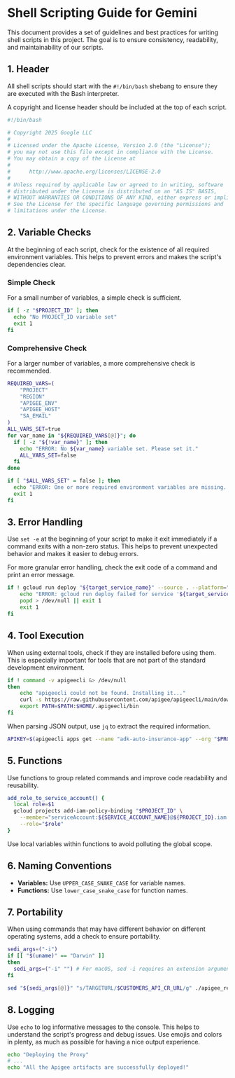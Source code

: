 # Shell Scripting Guide for Gemini

This document provides a set of guidelines and best practices for writing shell scripts in this project. The goal is to ensure consistency, readability, and maintainability of our scripts.

## 1. Header

All shell scripts should start with the `#!/bin/bash` shebang to ensure they are executed with the Bash interpreter.

A copyright and license header should be included at the top of each script.

```bash
#!/bin/bash

# Copyright 2025 Google LLC
#
# Licensed under the Apache License, Version 2.0 (the "License");
# you may not use this file except in compliance with the License.
# You may obtain a copy of the License at
#
#      http://www.apache.org/licenses/LICENSE-2.0
#
# Unless required by applicable law or agreed to in writing, software
# distributed under the License is distributed on an "AS IS" BASIS,
# WITHOUT WARRANTIES OR CONDITIONS OF ANY KIND, either express or implied.
# See the License for the specific language governing permissions and
# limitations under the License.
```

## 2. Variable Checks

At the beginning of each script, check for the existence of all required environment variables. This helps to prevent errors and makes the script's dependencies clear.

### Simple Check

For a small number of variables, a simple check is sufficient.

```bash
if [ -z "$PROJECT_ID" ]; then
  echo "No PROJECT_ID variable set"
  exit 1
fi
```

### Comprehensive Check

For a larger number of variables, a more comprehensive check is recommended.

```bash
REQUIRED_VARS=(
    "PROJECT"
    "REGION"
    "APIGEE_ENV"
    "APIGEE_HOST"
    "SA_EMAIL"
)
ALL_VARS_SET=true
for var_name in "${REQUIRED_VARS[@]}"; do
  if [ -z "${!var_name}" ]; then
    echo "ERROR: No ${var_name} variable set. Please set it."
    ALL_VARS_SET=false
  fi
done

if [ "$ALL_VARS_SET" = false ]; then
  echo "ERROR: One or more required environment variables are missing. Exiting."
  exit 1
fi
```

## 3. Error Handling

Use `set -e` at the beginning of your script to make it exit immediately if a command exits with a non-zero status. This helps to prevent unexpected behavior and makes it easier to debug errors.

For more granular error handling, check the exit code of a command and print an error message.

```bash
if ! gcloud run deploy "${target_service_name}" --source . --platform="managed" --region="${REGION}" --no-allow-unauthenticated --port=5001 --quiet; then
    echo "ERROR: gcloud run deploy failed for service '${target_service_name}' (${friendly_service_name})."
    popd > /dev/null || exit 1
    exit 1
fi
```

## 4. Tool Execution

When using external tools, check if they are installed before using them. This is especially important for tools that are not part of the standard development environment.

```bash
if ! command -v apigeecli &> /dev/null
then
    echo "apigeecli could not be found. Installing it..."
    curl -s https://raw.githubusercontent.com/apigee/apigeecli/main/downloadLatest.sh | bash
    export PATH=$PATH:$HOME/.apigeecli/bin
fi
```

When parsing JSON output, use `jq` to extract the required information.

```bash
APIKEY=$(apigeecli apps get --name "adk-auto-insurance-app" --org "$PROJECT_ID" --token "$TOKEN" --disable-check | jq ."[0]".credentials[0].consumerKey -r)
```

## 5. Functions

Use functions to group related commands and improve code readability and reusability.

```bash
add_role_to_service_account() {
  local role=$1
  gcloud projects add-iam-policy-binding "$PROJECT_ID" \
    --member="serviceAccount:${SERVICE_ACCOUNT_NAME}@${PROJECT_ID}.iam.gserviceaccount.com" \
    --role="$role"
}
```

Use local variables within functions to avoid polluting the global scope.

## 6. Naming Conventions

- **Variables:** Use `UPPER_CASE_SNAKE_CASE` for variable names.
- **Functions:** Use `lower_case_snake_case` for function names.

## 7. Portability

When using commands that may have different behavior on different operating systems, add a check to ensure portability.

```bash
sedi_args=("-i")
if [[ "$(uname)" == "Darwin" ]]
then
  sedi_args=("-i" "") # For macOS, sed -i requires an extension argument. "" means no backup.
fi

sed "${sedi_args[@]}" "s/TARGETURL/$CUSTOMERS_API_CR_URL/g" ./apigee_resources/bundles/customers-api/apiproxy/targets/default.xml
```

## 8. Logging

Use `echo` to log informative messages to the console. This helps to understand the script's progress and debug issues. Use emojis and colors in plenty, as much as possible for having a nice output experience.

```bash
echo "Deploying the Proxy"
# ...
echo "All the Apigee artifacts are successfully deployed!"
```
